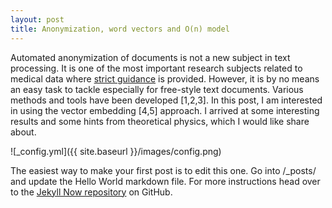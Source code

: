 ```yaml
---
layout: post
title: Anonymization, word vectors and O(n) model
---
```

Automated anonymization of documents is not a new subject in text processing. It is one of the most important research subjects related to medical data where [strict guidance](http://www.hhs.gov/hipaa/for-professionals/privacy/special-topics/de-identification/) is provided. However, it is by no means an easy task to tackle especially for free-style text documents. Various methods and tools have been developed [1,2,3]. In this post, I am interested in using the vector embedding [4,5] approach. I arrived at some interesting results and some hints from theoretical physics, which I would like share about. 

![_config.yml]({{ site.baseurl }}/images/config.png)

The easiest way to make your first post is to edit this one. Go into /_posts/ and update the Hello World markdown file. For more instructions head over to the [Jekyll Now repository](https://github.com/barryclark/jekyll-now) on GitHub.
